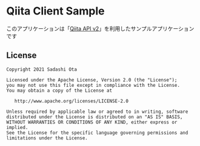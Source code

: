 # Qiita Client Sample

このアプリケーションは「[Qiita API v2](https://qiita.com/api/v2/docs)」を利用したサンプルアプリケーションです

## License

```
Copyright 2021 Sadashi Ota

Licensed under the Apache License, Version 2.0 (the "License");
you may not use this file except in compliance with the License.
You may obtain a copy of the License at

   http://www.apache.org/licenses/LICENSE-2.0

Unless required by applicable law or agreed to in writing, software
distributed under the License is distributed on an "AS IS" BASIS,
WITHOUT WARRANTIES OR CONDITIONS OF ANY KIND, either express or implied.
See the License for the specific language governing permissions and
limitations under the License.
```

